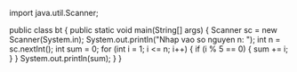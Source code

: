 
import java.util.Scanner;

public class bt {
	public static void main(String[] args) {
		Scanner sc = new Scanner(System.in);
        System.out.println("Nhap vao so nguyen n: ");
		int n = sc.nextInt();
		int sum = 0;
		for (int i = 1; i <= n; i++) {
			if (i % 5 == 0) {
				sum += i;
			}
		}
		System.out.println(sum);
	}
}

